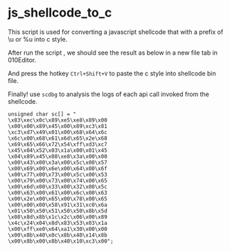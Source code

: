 # js_shellcode_to_c

This script is used for converting a javascript shellcode that with a prefix of \u or %u into c style.

After run the script , we should see the result as below in a new file tab in 010Editor.

And press the hotkey `Ctrl+Shift+V` to paste the c style into shellcode bin file.

Finally! use `scdbg` to analysis the logs of each api call invoked from the shellcode.

```
unsigned char sc[] = "
\x83\xec\x0c\x89\xe5\xe8\x89\x00
\x00\x00\x89\x45\x00\x89\xc3\x81
\xc3\xd7\x49\x01\x00\x68\x64\x6c
\x6c\x00\x68\x61\x6d\x65\x2e\x68
\x69\x65\x66\x72\x54\xff\xd3\xc7
\x45\x04\x52\x03\x1a\x00\x01\x45
\x04\x89\x45\x08\xe8\x3a\x00\x00
\x00\x43\x00\x3a\x00\x5c\x00\x57
\x00\x69\x00\x6e\x00\x64\x00\x6f
\x00\x77\x00\x73\x00\x5c\x00\x53
\x00\x79\x00\x73\x00\x74\x00\x65
\x00\x6d\x00\x33\x00\x32\x00\x5c
\x00\x63\x00\x61\x00\x6c\x00\x63
\x00\x2e\x00\x65\x00\x78\x00\x65
\x00\x00\x00\x58\x91\x31\xc0\x6a
\x01\x50\x50\x51\x50\x50\x8b\x5d
\x08\x8d\x8b\x1c\x2c\x06\x00\x89
\x4c\x24\x04\x8d\x83\x53\x03\x1a
\x00\xff\xe0\x64\xa1\x30\x00\x00
\x00\x8b\x40\x0c\x8b\x40\x14\x8b
\x00\x8b\x00\x8b\x40\x10\xc3\x00";
```









